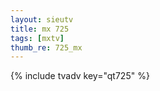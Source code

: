 ```yaml
--- 
layout: sieutv
title: mx 725
tags: [mxtv]
thumb_re: 725_mx
---
```

{% include tvadv key="qt725" %} 
